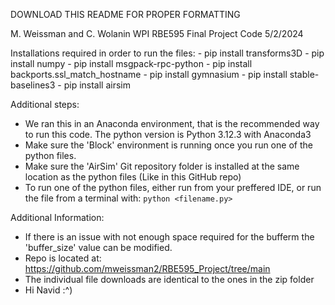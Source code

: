 DOWNLOAD THIS README FOR PROPER FORMATTING

M. Weissman and C. Wolanin WPI RBE595 Final Project Code 
5/2/2024

Installations required in order to run the files:
	- pip install transforms3D
	- pip install numpy
	- pip install msgpack-rpc-python
	- pip install backports.ssl_match_hostname
	- pip install gymnasium
	- pip install stable-baselines3
  	- pip install airsim

Additional steps:
  - We ran this in an Anaconda environment, that is the recommended way to run this code. The python version is Python 3.12.3 with Anaconda3 
  - Make sure the 'Block' environment is running once you run one of the python files.
  - Make sure the 'AirSim' Git repository folder is installed at the same location as the python files (Like in this GitHub repo)
  - To run one of the python files, either run from your preffered IDE, or run the file from a terminal with: ```python <filename.py>```

Additional Information:
  - If there is an issue with not enough space required for the bufferm the 'buffer_size' value can be modified.
  - Repo is located at: https://github.com/mweissman2/RBE595_Project/tree/main
  - The individual file downloads are identical to the ones in the zip folder
  - Hi Navid :^)
